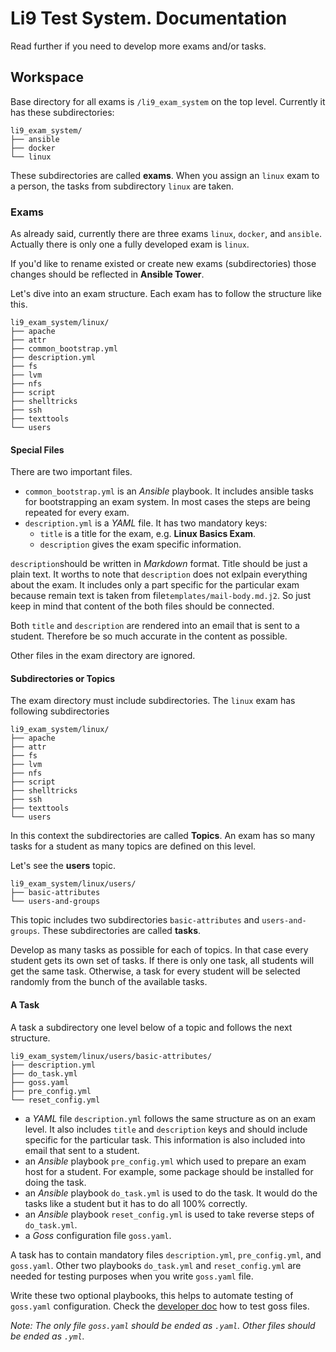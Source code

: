 # Li9 Test System. Documentation

Read further if you need to develop more exams and/or tasks.

## Workspace

Base directory for all exams is `/li9_exam_system` on the top level. Currently it has these subdirectories:


    li9_exam_system/
    ├── ansible
    ├── docker
    └── linux


These subdirectories are called **exams**. When you assign an `linux` exam to a person, the tasks from subdirectory `linux` are taken.


### Exams

As already said, currently there are three exams `linux`, `docker`, and `ansible`. Actually there is only one a fully developed exam is `linux`.

If you'd like to rename existed or create new exams (subdirectories) those changes should be reflected in __Ansible Tower__.

Let's dive into an exam structure. Each exam has to follow the structure like this.

    li9_exam_system/linux/
    ├── apache
    ├── attr
    ├── common_bootstrap.yml
    ├── description.yml
    ├── fs
    ├── lvm
    ├── nfs
    ├── script
    ├── shelltricks
    ├── ssh
    ├── texttools
    └── users


#### Special Files

There are two important files.

 - `common_bootstrap.yml` is an _Ansible_ playbook. It includes ansible tasks for bootstrapping an exam system. In most cases the steps are being repeated for every exam.
 - `description.yml` is a _YAML_ file. It has two mandatory keys:
   * `title` is a title for the exam, e.g. **Linux Basics Exam**.
   * `description` gives the exam specific information.

`description`should be written in _Markdown_ format. Title should be just a plain text. It worths to note that `description` does not exlpain everything about the exam. It includes only a part specific for the particular exam because remain text is taken from file`templates/mail-body.md.j2`. So just keep in mind that content of the both files should be connected.

Both `title` and `description` are rendered into an email that is sent to a student. Therefore be so much accurate in the content as possible.


Other files in the exam directory are ignored.


#### Subdirectories or Topics

The exam directory must include subdirectories. The `linux` exam has following subdirectories


    li9_exam_system/linux/
    ├── apache
    ├── attr
    ├── fs
    ├── lvm
    ├── nfs
    ├── script
    ├── shelltricks
    ├── ssh
    ├── texttools
    └── users

In this context the subdirectories are called **Topics**. An exam has so many tasks for a student as many topics are defined on this level.


Let's see the **users** topic.

    li9_exam_system/linux/users/
    ├── basic-attributes
    └── users-and-groups

This topic includes two subdirectories `basic-attributes` and `users-and-groups`. These subdirectories are called **tasks**.


Develop as many tasks as possible for each of topics. In that case every student gets its own set of tasks. If there is only one task, all students will get the same task. Otherwise, a task for every student will be selected randomly from the bunch of the available tasks.


#### A Task

A task a subdirectory one level below of a topic and follows the next structure.

    li9_exam_system/linux/users/basic-attributes/
    ├── description.yml
    ├── do_task.yml
    ├── goss.yaml
    ├── pre_config.yml
    └── reset_config.yml

- a _YAML_ file `description.yml` follows the same structure as on an exam level. It also includes `title` and `description` keys and should include specific for the particular task. This information is also included into email that sent to a student.
- an _Ansible_ playbook `pre_config.yml` which used to prepare an exam host for a student. For example, some package should be installed for doing the task.
- an _Ansible_ playbook `do_task.yml` is used to do the task. It would do the tasks like a student but it has to do all 100% correctly.
- an _Ansible_ playbook `reset_config.yml` is used to take reverse steps of `do_task.yml`.
- a _Goss_ configuration file `goss.yaml`.

A task has to contain mandatory files `description.yml`, `pre_config.yml`, and `goss.yaml`. Other two playbooks `do_task.yml` and `reset_config.yml` are needed for testing purposes when you write `goss.yaml` file.

Write these two optional playbooks, this helps to automate testing of `goss.yaml` configuration. Check the [developer doc](README.developer.md) how to test goss files.


*Note: The only file `goss.yaml` should be ended as `.yaml`. Other files should be ended as `.yml`.*

